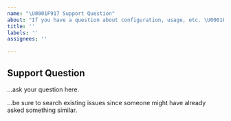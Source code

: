 ```yaml
---
name: "\U0001F917 Support Question"
about: "If you have a question about configuration, usage, etc. \U0001F4AC"
title: ''
labels: ''
assignees: ''

---
```


## Support Question

...ask your question here.

...be sure to search existing issues since someone might have already asked something similar.
